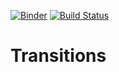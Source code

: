 [![Binder](http://mybinder.org/badge.svg)](http://mybinder.org:/repo/kapsarc/transitions)
[![Build Status](https://travis-ci.org/KAPSARC/Transitions.svg?branch=master)](https://travis-ci.org/KAPSARC/Transitions)

# Transitions
